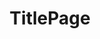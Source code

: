 ---
type: Page
title: TitlePage
sections:
  badge2:
      type: Badge2
      label: This is the badge 2 Laura component
      elementId: badget2-1
      styles:
        self:
          textAlign: center
---